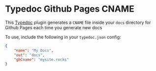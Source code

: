 # Typedoc Github Pages CNAME

This [Typedoc](https://typedoc.org) plugin generates a `CNAME` file inside your `docs` directory for Github Pages each time you generate new docs

To use, include the following in your `typedoc.json` config:

```json
{
    "name": "My Docs",
    "out": "docs",
    "ghCname": "mysite.rocks"
}
```